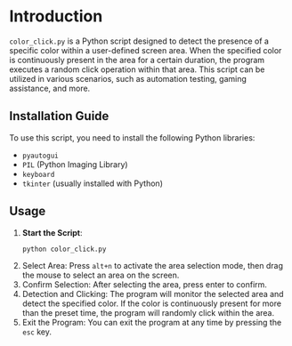 # Introduction
`color_click.py` is a Python script designed to detect the presence of a specific color within a user-defined screen area. When the specified color is continuously present in the area for a certain duration, the program executes a random click operation within that area. This script can be utilized in various scenarios, such as automation testing, gaming assistance, and more.

## Installation Guide
To use this script, you need to install the following Python libraries:
- `pyautogui`
- `PIL` (Python Imaging Library)
- `keyboard`
- `tkinter` (usually installed with Python)

## Usage
1. **Start the Script**: 
   ```sh
   python color_click.py
2. Select Area: Press `alt+n` to activate the area selection mode, then drag the mouse to select an area on the screen.
3. Confirm Selection: After selecting the area, press enter to confirm.
4. Detection and Clicking: The program will monitor the selected area and detect the specified color. If the color is continuously present for more than the preset time, the program will randomly click within the area.
5. Exit the Program: You can exit the program at any time by pressing the `esc` key.

